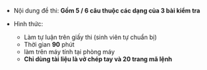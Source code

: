 * Nội dung đề thi: **Gồm 5 / 6 câu thuộc các dạng của 3 bài kiểm tra**

* Hình thức:
  + Làm tự luận trên giấy thi (sinh viên tự chuẩn bị)
  + Thời gian **90** phút
  + làm trên máy tính tại phòng máy
  + **Chỉ dùng tài liệu là vở chép tay và 20 trang mã lệnh**
